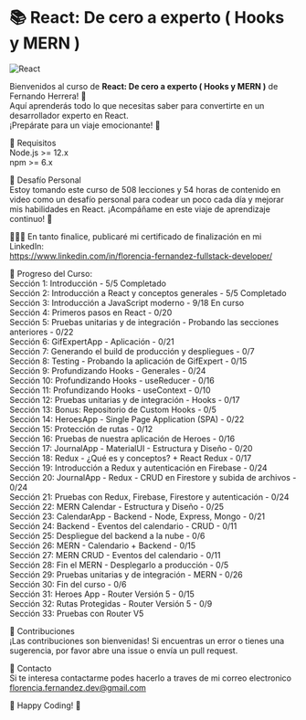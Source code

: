 # 📚 React: De cero a experto ( Hooks y MERN )

![React](https://img.shields.io/badge/React-JavaScript-blue)

Bienvenidos al curso de **React: De cero a experto ( Hooks y MERN )** de Fernando Herrera! 🎉 <br>
Aquí aprenderás todo lo que necesitas saber para convertirte en un desarrollador experto en React. <br>
¡Prepárate para un viaje emocionante! 🚀

🌟 Requisitos <br>
Node.js >= 12.x <br>
npm >= 6.x

🎯 Desafío Personal <br> 
Estoy tomando este curso de 508 lecciones y 54 horas de contenido en video como un desafío personal para codear un poco cada día y mejorar mis habilidades en React. ¡Acompáñame en este viaje de aprendizaje continuo! 💪 <br>

👩🏻‍💻 En tanto finalice, publicaré mi certificado de finalización en mi LinkedIn: <br>
https://www.linkedin.com/in/florencia-fernandez-fullstack-developer/

🚧 Progreso del Curso: <br>
Sección 1: Introducción - 5/5 Completado <br>
Sección 2: Introducción a React y conceptos generales - 5/5 Completado <br>
Sección 3: Introducción a JavaScript moderno - 9/18 En curso <br>
Sección 4: Primeros pasos en React - 0/20 <br>
Sección 5: Pruebas unitarias y de integración - Probando las secciones anteriores - 0/22 <br>
Sección 6: GifExpertApp - Aplicación - 0/21 <br>
Sección 7: Generando el build de producción y despliegues - 0/7 <br>
Sección 8: Testing - Probando la aplicación de GifExpert - 0/15 <br>
Sección 9: Profundizando Hooks - Generales - 0/24 <br>
Sección 10: Profundizando Hooks - useReducer - 0/16 <br>
Sección 11: Profundizando Hooks - useContext - 0/10 <br>
Sección 12: Pruebas unitarias y de integración - Hooks - 0/17 <br>
Sección 13: Bonus: Repositorio de Custom Hooks - 0/5 <br>
Sección 14: HeroesApp - Single Page Application (SPA) - 0/22 <br>
Sección 15: Protección de rutas - 0/12 <br>
Sección 16: Pruebas de nuestra aplicación de Heroes - 0/16 <br>
Sección 17: JournalApp - MaterialUI - Estructura y Diseño - 0/20 <br>
Sección 18: Redux - ¿Qué es y conceptos? + React Redux - 0/17 <br>
Sección 19: Introducción a Redux y autenticación en Firebase - 0/24 <br>
Sección 20: JournalApp - Redux - CRUD en Firestore y subida de archivos - 0/24 <br>
Sección 21: Pruebas con Redux, Firebase, Firestore y autenticación - 0/24 <br>
Sección 22: MERN Calendar - Estructura y Diseño - 0/25 <br>
Sección 23: CalendarApp - Backend - Node, Express, Mongo - 0/21 <br>
Sección 24: Backend - Eventos del calendario - CRUD - 0/11 <br>
Sección 25: Despliegue del backend a la nube - 0/6 <br>
Sección 26: MERN - Calendario + Backend - 0/15 <br>
Sección 27: MERN CRUD - Eventos del calendario - 0/11 <br>
Sección 28: Fin el MERN - Desplegarlo a producción - 0/5 <br>
Sección 29: Pruebas unitarias y de integración - MERN - 0/26 <br>
Sección 30: Fin del curso - 0/6 <br>
Sección 31: Heroes App - Router Versión 5 - 0/15 <br>
Sección 32: Rutas Protegidas - Router Versión 5 - 0/9 <br>
Sección 33: Pruebas con Router V5 <br>

🤝 Contribuciones <br>
¡Las contribuciones son bienvenidas! Si encuentras un error o tienes una sugerencia, por favor abre una issue o envía un pull request.

📧 Contacto <br>
Si te interesa contactarme podes hacerlo a traves de mi correo electronico florencia.fernandez.dev@gmail.com 

💙 Happy Coding! 💙